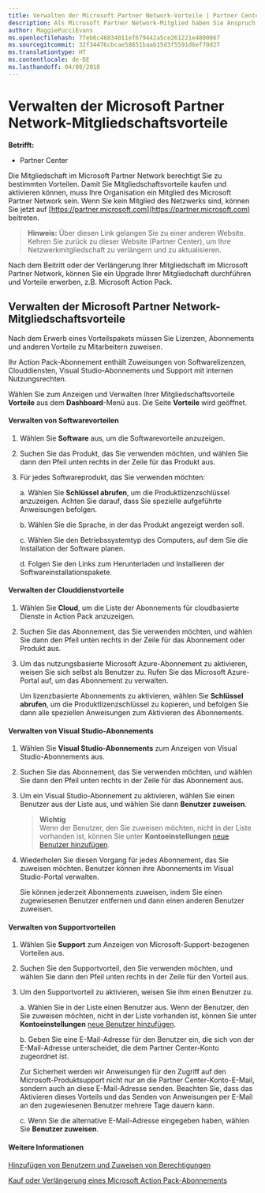 ```yaml
---
title: Verwalten der Microsoft Partner Network-Vorteile | Partner Center
description: Als Microsoft Partner Network-Mitglied haben Sie Anspruch auf bestimmte Mitgliedschaftsvorteile. Erläutert das Aktivieren und Verwalten Ihre Mitgliedschaftsvorteile im Partner Center.
author: MaggiePucciEvans
ms.openlocfilehash: 7feb6c46834011ef679442a5ce261221e4800067
ms.sourcegitcommit: 32f34476cbcae58651baab15d3f5591d6ef70d27
ms.translationtype: HT
ms.contentlocale: de-DE
ms.lasthandoff: 04/08/2018
---
```

# <a name="manage-your-microsoft-partner-network-membership-benefits"></a>Verwalten der Microsoft Partner Network-Mitgliedschaftsvorteile

**Betrifft:**

-  Partner Center

Die Mitgliedschaft im Microsoft Partner Network berechtigt Sie zu bestimmten Vorteilen. Damit Sie Mitgliedschaftsvorteile kaufen und aktivieren können, muss Ihre Organisation ein Mitglied des Microsoft Partner Network sein. Wenn Sie kein Mitglied des Netzwerks sind, können Sie jetzt auf [https://partner.microsoft.com](https://partner.microsoft.com) beitreten.

>**Hinweis:** Über diesen Link gelangen Sie zu einer anderen Website. Kehren Sie zurück zu dieser Website (Partner Center), um Ihre Netzwerkmitgliedschaft zu verlängern und zu aktualisieren.

Nach dem Beitritt oder der Verlängerung Ihrer Mitgliedschaft im Microsoft Partner Network, können Sie ein Upgrade Ihrer Mitgliedschaft durchführen und Vorteile erwerben, z.B. Microsoft Action Pack.


## <a name="manage-your-membership-benefits"></a>Verwalten der Microsoft Partner Network-Mitgliedschaftsvorteile

Nach dem Erwerb eines Vorteilspakets müssen Sie Lizenzen, Abonnements und anderen Vorteile zu Mitarbeitern zuweisen. 

Ihr Action Pack-Abonnement enthält Zuweisungen von Softwarelizenzen, Clouddiensten, Visual Studio-Abonnements und Support mit internen Nutzungsrechten. 

Wählen Sie zum Anzeigen und Verwalten Ihrer Mitgliedschaftsvorteile **Vorteile** aus dem **Dashboard**-Menü aus. Die Seite **Vorteile** wird geöffnet. 

#### <a name="manage-software-benefits"></a>Verwalten von Softwarevorteilen

1.  Wählen Sie **Software** aus, um die Softwarevorteile anzuzeigen. 

2.  Suchen Sie das Produkt, das Sie verwenden möchten, und wählen Sie dann den Pfeil unten rechts in der Zeile für das Produkt aus. 

3. Für jedes Softwareprodukt, das Sie verwenden möchten:

    a. Wählen Sie **Schlüssel abrufen**, um die Produktlizenzschlüssel anzuzeigen. Achten Sie darauf, dass Sie spezielle aufgeführte Anweisungen befolgen.

    b. Wählen Sie die Sprache, in der das Produkt angezeigt werden soll.

    c. Wählen Sie den Betriebssystemtyp des Computers, auf dem Sie die Installation der Software planen.

    d. Folgen Sie den Links zum Herunterladen und Installieren der Softwareinstallationspakete.


#### <a name="manage-cloud-services-benefits"></a>Verwalten der Clouddienstvorteile

1. Wählen Sie **Cloud**, um die Liste der Abonnements für cloudbasierte Dienste in Action Pack anzuzeigen.

2. Suchen Sie das Abonnement, das Sie verwenden möchten, und wählen Sie dann den Pfeil unten rechts in der Zeile für das Abonnement oder Produkt aus. 

3. Um das nutzungsbasierte Microsoft Azure-Abonnement zu aktivieren, weisen Sie sich selbst als Benutzer zu. Rufen Sie das Microsoft Azure-Portal auf, um das Abonnement zu verwalten.

    Um lizenzbasierte Abonnements zu aktivieren, wählen Sie **Schlüssel abrufen**, um die Produktlizenzschlüssel zu kopieren, und befolgen Sie dann alle speziellen Anweisungen zum Aktivieren des Abonnements.  


#### <a name="manage-visual-studio-subscriptions"></a>Verwalten von Visual Studio-Abonnements

1. Wählen Sie **Visual Studio-Abonnements** zum Anzeigen von Visual Studio-Abonnements aus. 

2. Suchen Sie das Abonnement, das Sie verwenden möchten, und wählen Sie dann den Pfeil unten rechts in der Zeile für das Abonnement aus. 

3. Um ein Visual Studio-Abonnement zu aktivieren, wählen Sie einen Benutzer aus der Liste aus, und wählen Sie dann **Benutzer zuweisen**. 

    >**Wichtig**<br>
Wenn der Benutzer, den Sie zuweisen möchten, nicht in der Liste vorhanden ist, können Sie unter **Kontoeinstellungen** [neue Benutzer hinzufügen](create-user-accounts-and-set-permissions.md).

3. Wiederholen Sie diesen Vorgang für jedes Abonnement, das Sie zuweisen möchten. Benutzer können ihre Abonnements im Visual Studio-Portal verwalten. 

    Sie können jederzeit Abonnements zuweisen, indem Sie einen zugewiesenen Benutzer entfernen und dann einen anderen Benutzer zuweisen. 


#### <a name="manage-support-benefits"></a>Verwalten von Supportvorteilen

1. Wählen Sie **Support** zum Anzeigen von Microsoft-Support-bezogenen Vorteilen aus. 

2. Suchen Sie den Supportvorteil, den Sie verwenden möchten, und wählen Sie dann den Pfeil unten rechts in der Zeile für den Vorteil aus. 

3. Um den Supportvorteil zu aktivieren, weisen Sie ihm einen Benutzer zu. 
   
    a.  Wählen Sie in der Liste einen Benutzer aus. Wenn der Benutzer, den Sie zuweisen möchten, nicht in der Liste vorhanden ist, können Sie unter **Kontoeinstellungen** [neue Benutzer hinzufügen](create-user-accounts-and-set-permissions.md).

    b.  Geben Sie eine E-Mail-Adresse für den Benutzer ein, die sich von der E-Mail-Adresse unterscheidet, die dem Partner Center-Konto zugeordnet ist. 
    
    Zur Sicherheit werden wir Anweisungen für den Zugriff auf den Microsoft-Produktsupport nicht nur an die Partner Center-Konto-E-Mail, sondern auch an diese E-Mail-Adresse senden. Beachten Sie, dass das Aktivieren dieses Vorteils und das Senden von Anweisungen per E-Mail an den zugewiesenen Benutzer mehrere Tage dauern kann.    
    
    c.  Wenn Sie die alternative E-Mail-Adresse eingegeben haben, wählen Sie **Benutzer zuweisen**. 


#### <a name="see-also"></a>Weitere Informationen

[Hinzufügen von Benutzern und Zuweisen von Berechtigungen](create-user-accounts-and-set-permissions.md)

[Kauf oder Verlängerung eines Microsoft Action Pack-Abonnements](mpn-get-action-pack.md)


